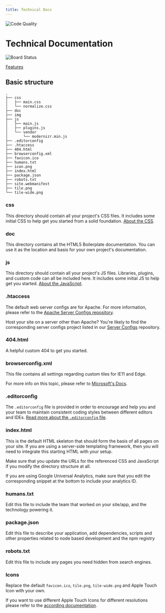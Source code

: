 ```yaml
---
title: Technical Docs
---
```


![Code Quality](https://www.code-inspector.com/project/8361/score/svg)

# Technical Documentation

![Board Status](https://dev.azure.com/HRS2020/80d0713f-22ce-40eb-9ca6-8d1986bfce8a/07bd2436-5f5f-48ea-aa0b-11e23b11ea38/_apis/work/boardbadge/2b0507a7-e94a-4389-b141-5e66f56b0ca3?columnOptions=1)

[Features](/Developers/features/)

## Basic structure

```
.
├── css
│   ├── main.css
│   └── normalize.css
├── doc
├── img
├── js
│   ├── main.js
│   ├── plugins.js
│   └── vendor
│       └── modernizr.min.js
├── .editorconfig
├── .htaccess
├── 404.html
├── browserconfig.xml
├── favicon.ico
├── humans.txt
├── icon.png
├── index.html
├── package.json
├── robots.txt
├── site.webmanifest
├── tile.png
└── tile-wide.png
```

### css

This directory should contain all your project's CSS files. It includes some
initial CSS to help get you started from a solid foundation. [About the
CSS](css.md).

### doc

This directory contains all the HTML5 Boilerplate documentation. You can use it
as the location and basis for your own project's documentation.

### js

This directory should contain all your project's JS files. Libraries, plugins,
and custom code can all be included here. It includes some initial JS to help
get you started. [About the JavaScript](js.md).

### .htaccess

The default web server configs are for Apache. For more information, please
refer to the [Apache Server Configs
repository](https://github.com/h5bp/server-configs-apache).

Host your site on a server other than Apache? You're likely to find the
corresponding server configs project listed in our [Server
Configs](https://github.com/h5bp/server-configs/blob/master/README.md)
repository.

### 404.html

A helpful custom 404 to get you started.

### browserconfig.xml

This file contains all settings regarding custom tiles for IE11 and Edge.

For more info on this topic, please refer to [Microsoft's
Docs](https://docs.microsoft.com/en-us/previous-versions/windows/internet-explorer/ie-developer/platform-apis/dn320426(v=vs.85)).

### .editorconfig

The `.editorconfig` file is provided in order to encourage and help you and your
team to maintain consistent coding styles between different editors and IDEs.
[Read more about the `.editorconfig` file](misc.md#editorconfig).

### index.html

This is the default HTML skeleton that should form the basis of all pages on
your site. If you are using a server-side templating framework, then you will
need to integrate this starting HTML with your setup.

Make sure that you update the URLs for the referenced CSS and JavaScript if you
modify the directory structure at all.

If you are using Google Universal Analytics, make sure that you edit the
corresponding snippet at the bottom to include your analytics ID.

### humans.txt

Edit this file to include the team that worked on your site/app, and the
technology powering it.

### package.json

Edit this file to describe your application, add dependencies, scripts and
other properties related to node based development and the npm registry

### robots.txt

Edit this file to include any pages you need hidden from search engines.

### Icons

Replace the default `favicon.ico`, `tile.png`, `tile-wide.png` and Apple Touch
Icon with your own.

If you want to use different Apple Touch Icons for different resolutions please
refer to the [according documentation](extend.md#apple-touch-icons).